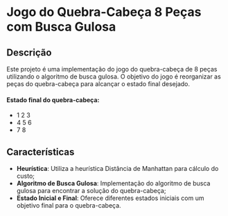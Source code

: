 # Jogo do Quebra-Cabeça 8 Peças com Busca Gulosa

## Descrição

Este projeto é uma implementação do jogo do quebra-cabeça de 8 peças utilizando o algoritmo de busca gulosa. O objetivo do jogo é reorganizar as peças do quebra-cabeça para alcançar o estado final desejado.

#### Estado final do quebra-cabeça:
  - 1 2 3
  - 4 5 6
  - 7 8

## Características

- **Heurística**: Utiliza a heurística Distância de Manhattan para cálculo do custo;
- **Algoritmo de Busca Gulosa**: Implementação do algoritmo de busca gulosa para encontrar a solução do quebra-cabeça;
- **Estado Inicial e Final**: Oferece diferentes estados iniciais com um objetivo final para o quebra-cabeça.

